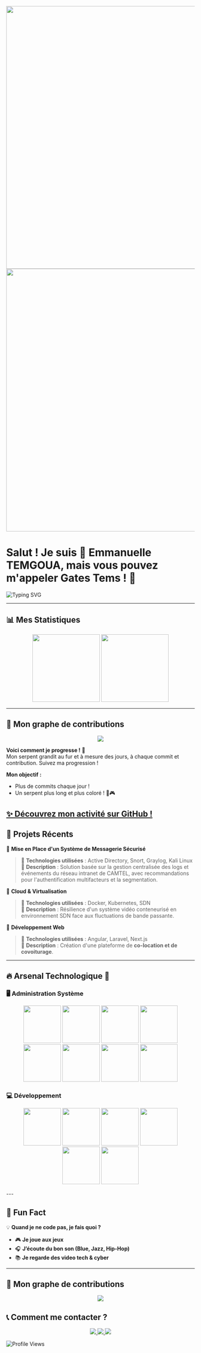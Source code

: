 <p align="center">
  <img src="https://media.giphy.com/media/26tn33aiTi1jkl6H6/giphy.gif" width="700"/>
  <img src="https://media.giphy.com/media/1R6k4z7dznMw3hJX6E/giphy.gif" width="700"/>
</p>

# Salut ! Je suis 🐘 Emmanuelle TEMGOUA, mais vous pouvez m'appeler Gates Tems ! 🚀  

![Typing SVG](https://readme-typing-svg.demolab.com?font=Fira+Code&size=22&pause=1000&color=F7A41C&center=true&vCenter=true&width=600&lines=🚀+Bienvenue+sur+mon+GitHub+!;🌍+Développeur+Full+Stack+et+SysAdmin;💡+Passionné+de+Tech+%26+Cybersécurité) 

---

## 📊 Mes Statistiques  
<p align="center">
  <img src="https://streak-stats.demolab.com/?user=TEMGOUAemmauelle&theme=tokyonight" height="180em"/>
  <img src="https://github-readme-stats.vercel.app/api/top-langs/?username=TEMGOUAemmauelle&layout=compact&theme=tokyonight" height="180em"/>
</p>

---
## 🐍 Mon graphe de contributions  
<p align="center">
  <img src="https://github.com/TEMGOUAemmauelle/TEMGOUAemmauelle/blob/output/.github/snake/github-contribution-grid-snake.svg"/>
</p>

**Voici comment je progresse !** 🌟  
Mon serpent grandit au fur et à mesure des jours, à chaque commit et contribution. Suivez ma progression !

**Mon objectif :**  
- Plus de commits chaque jour !  
- Un serpent plus long et plus coloré ! 🐍🎮

[✨ Découvrez mon activité sur GitHub !](https://github.com/TEMGOUAemmauelle)
---

## 🚀 Projets Récents  

📌 **Mise en Place d'un Système de Messagerie Sécurisé**  
> 🔹 **Technologies utilisées** : Active Directory, Snort, Graylog, Kali Linux  
> 🔹 **Description** : Solution basée sur la gestion centralisée des logs et événements du réseau intranet de CAMTEL, avec recommandations pour l'authentification multifacteurs et la segmentation.  

📌 **Cloud & Virtualisation**  
> 🔹 **Technologies utilisées** : Docker, Kubernetes, SDN  
> 🔹 **Description** : Résilience d'un système vidéo conteneurisé en environnement SDN face aux fluctuations de bande passante.  

📌 **Développement Web**  
> 🔹 **Technologies utilisées** : Angular, Laravel, Next.js  
> 🔹 **Description** : Création d'une plateforme de **co-location et de covoiturage**.  

---
## 🔥 Arsenal Technologique 🚀  

### 🖥️ Administration Système  
<p align="center">
  <img src="https://img.shields.io/badge/Kali_Linux-557C94?style=for-the-badge&logo=kalilinux&logoColor=white" width="100" />
  <img src="https://img.shields.io/badge/Metasploit-2A2A2A?style=for-the-badge&logo=metasploit&logoColor=white" width="100" />
  <img src="https://img.shields.io/badge/Snort-E44D26?style=for-the-badge&logo=snort&logoColor=white" width="100" />
  <img src="https://img.shields.io/badge/Wireshark-007ACC?style=for-the-badge&logo=wireshark&logoColor=white" width="100" />
  <img src="https://img.shields.io/badge/Nmap-4A90E2?style=for-the-badge&logo=nmap&logoColor=white" width="100" />
  <img src="https://img.shields.io/badge/Active_Directory-0078D6?style=for-the-badge&logo=microsoft&logoColor=white" width="100" />
  <img src="https://img.shields.io/badge/Graylog-5F5F5F?style=for-the-badge&logo=graylog&logoColor=white" width="100" />
  <img src="https://img.shields.io/badge/Docker-2496ED?style=for-the-badge&logo=docker&logoColor=white" width="100" />
</p>  

### 💻 Développement  
<p align="center">
  <img src="https://img.shields.io/badge/Angular-DD0031?style=for-the-badge&logo=angular&logoColor=white" width="100" />
  <img src="https://img.shields.io/badge/Laravel-FF2D20?style=for-the-badge&logo=laravel&logoColor=white" width="100" />
  <img src="https://img.shields.io/badge/Django-092E20?style=for-the-badge&logo=django&logoColor=white" width="100" />
  <img src="https://img.shields.io/badge/Three.js-000000?style=for-the-badge&logo=threedotjs&logoColor=white" width="100" />
  <img src="https://img.shields.io/badge/Next.js-000000?style=for-the-badge&logo=nextdotjs&logoColor=white" width="100" />
  <img src="https://img.shields.io/badge/Figma-F24E1E?style=for-the-badge&logo=figma&logoColor=white" width="100" />
</p>  
---

## 🎉 Fun Fact  
💡 **Quand je ne code pas, je fais quoi ?**  
- 🎮 **Je joue aux jeux**  
- 🎧 **J’écoute du bon son (Blue, Jazz, Hip-Hop)**  
- 📚 **Je regarde des video tech & cyber**  

---
## 🐍 Mon graphe de contributions  
<p align="center">
  <img src="https://github.com/TEMGOUAemmauelle/TEMGOUAemmauelle/blob/output/.github/snake/github-contribution-grid-snake.svg"/>
</p>


## 📞 Comment me contacter ?  
<p align="center">
  <a href="mailto:temgouguethe@gmail.com">
    <img src="https://img.shields.io/badge/-Gmail-red?style=for-the-badge&logo=gmail&logoColor=white"/>
  </a>
  <a href="https://www.linkedin.com/in/emmanuelle-guethe-fobanke-temgoua-8346252b1">
    <img src="https://img.shields.io/badge/-LinkedIn-blue?style=for-the-badge&logo=linkedin&logoColor=white"/>
  </a>
  <a href="https://github.com/TEMGOUAemmauelle">
    <img src="https://img.shields.io/badge/-GitHub-black?style=for-the-badge&logo=github&logoColor=white"/>
  </a>
</p>

![Profile Views](https://komarev.com/ghpvc/?username=TEMGOUAemmauelle&color=brightgreen)
